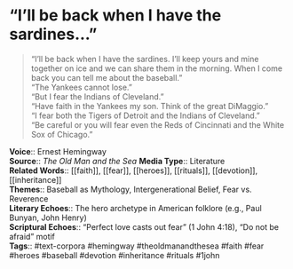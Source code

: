 # “I’ll be back when I have the sardines…”

> “I’ll be back when I have the sardines. I’ll keep yours and mine together on ice and we can share them in the morning. When I come back you can tell me about the baseball.”  
> “The Yankees cannot lose.”  
> “But I fear the Indians of Cleveland.”  
> “Have faith in the Yankees my son. Think of the great DiMaggio.”  
> “I fear both the Tigers of Detroit and the Indians of Cleveland.”  
> “Be careful or you will fear even the Reds of Cincinnati and the White Sox of Chicago.”

**Voice**:: Ernest Hemingway  
**Source**:: *The Old Man and the Sea*
**Media Type**:: Literature  
**Related Words**:: [[faith]], [[fear]], [[heroes]], [[rituals]], [[devotion]], [[inheritance]]  
**Themes**:: Baseball as Mythology, Intergenerational Belief, Fear vs. Reverence  
**Literary Echoes**:: The hero archetype in American folklore (e.g., Paul Bunyan, John Henry)  
**Scriptural Echoes**:: “Perfect love casts out fear” (1 John 4:18), “Do not be afraid” motif  
**Tags**:: #text-corpora #hemingway #theoldmanandthesea #faith #fear #heroes #baseball #devotion #inheritance #rituals #1john
